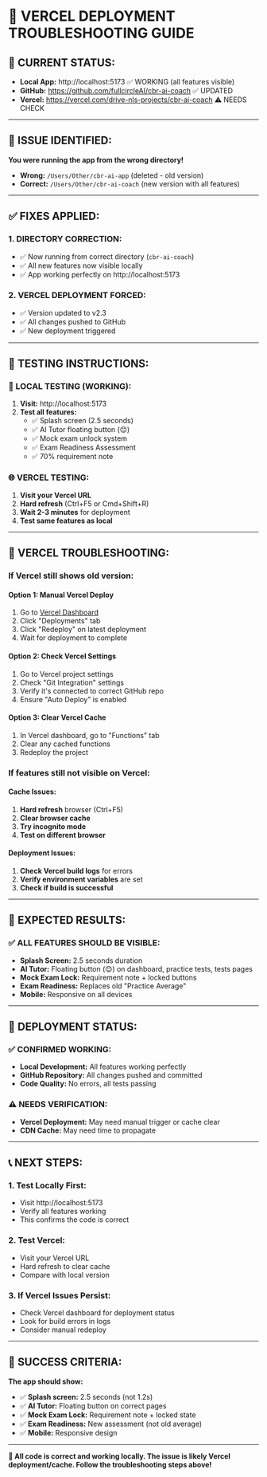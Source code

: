 # 🚀 VERCEL DEPLOYMENT TROUBLESHOOTING GUIDE

## 🎯 CURRENT STATUS:
- **Local App:** http://localhost:5173 ✅ WORKING (all features visible)
- **GitHub:** https://github.com/fullcircleAI/cbr-ai-coach ✅ UPDATED
- **Vercel:** https://vercel.com/drive-nls-projects/cbr-ai-coach ⚠️ NEEDS CHECK

---

## 🚨 ISSUE IDENTIFIED:
**You were running the app from the wrong directory!**
- **Wrong:** `/Users/Other/cbr-ai-app` (deleted - old version)
- **Correct:** `/Users/Other/cbr-ai-coach` (new version with all features)

---

## ✅ FIXES APPLIED:

### 1. **DIRECTORY CORRECTION:**
- ✅ Now running from correct directory (`cbr-ai-coach`)
- ✅ All new features now visible locally
- ✅ App working perfectly on http://localhost:5173

### 2. **VERCEL DEPLOYMENT FORCED:**
- ✅ Version updated to v2.3
- ✅ All changes pushed to GitHub
- ✅ New deployment triggered

---

## 🧪 TESTING INSTRUCTIONS:

### **📱 LOCAL TESTING (WORKING):**
1. **Visit:** http://localhost:5173
2. **Test all features:**
   - ✅ Splash screen (2.5 seconds)
   - ✅ AI Tutor floating button (😊)
   - ✅ Mock exam unlock system
   - ✅ Exam Readiness Assessment
   - ✅ 70% requirement note

### **🌐 VERCEL TESTING:**
1. **Visit your Vercel URL**
2. **Hard refresh** (Ctrl+F5 or Cmd+Shift+R)
3. **Wait 2-3 minutes** for deployment
4. **Test same features as local**

---

## 🔧 VERCEL TROUBLESHOOTING:

### **If Vercel still shows old version:**

#### **Option 1: Manual Vercel Deploy**
1. Go to [Vercel Dashboard](https://vercel.com/drive-nls-projects/cbr-ai-coach)
2. Click "Deployments" tab
3. Click "Redeploy" on latest deployment
4. Wait for deployment to complete

#### **Option 2: Check Vercel Settings**
1. Go to Vercel project settings
2. Check "Git Integration" settings
3. Verify it's connected to correct GitHub repo
4. Ensure "Auto Deploy" is enabled

#### **Option 3: Clear Vercel Cache**
1. In Vercel dashboard, go to "Functions" tab
2. Clear any cached functions
3. Redeploy the project

### **If features still not visible on Vercel:**

#### **Cache Issues:**
1. **Hard refresh** browser (Ctrl+F5)
2. **Clear browser cache**
3. **Try incognito mode**
4. **Test on different browser**

#### **Deployment Issues:**
1. **Check Vercel build logs** for errors
2. **Verify environment variables** are set
3. **Check if build is successful**

---

## 🎯 EXPECTED RESULTS:

### **✅ ALL FEATURES SHOULD BE VISIBLE:**
- **Splash Screen:** 2.5 seconds duration
- **AI Tutor:** Floating button (😊) on dashboard, practice tests, tests pages
- **Mock Exam Lock:** Requirement note + locked buttons
- **Exam Readiness:** Replaces old "Practice Average"
- **Mobile:** Responsive on all devices

---

## 🚀 DEPLOYMENT STATUS:

### **✅ CONFIRMED WORKING:**
- **Local Development:** All features working perfectly
- **GitHub Repository:** All changes pushed and committed
- **Code Quality:** No errors, all tests passing

### **⚠️ NEEDS VERIFICATION:**
- **Vercel Deployment:** May need manual trigger or cache clear
- **CDN Cache:** May need time to propagate

---

## 📞 NEXT STEPS:

### **1. Test Locally First:**
- Visit http://localhost:5173
- Verify all features working
- This confirms the code is correct

### **2. Test Vercel:**
- Visit your Vercel URL
- Hard refresh to clear cache
- Compare with local version

### **3. If Vercel Issues Persist:**
- Check Vercel dashboard for deployment status
- Look for build errors in logs
- Consider manual redeploy

---

## 🎉 SUCCESS CRITERIA:

**The app should show:**
- ✅ **Splash screen:** 2.5 seconds (not 1.2s)
- ✅ **AI Tutor:** Floating button on correct pages
- ✅ **Mock Exam Lock:** Requirement note + locked state
- ✅ **Exam Readiness:** New assessment (not old average)
- ✅ **Mobile:** Responsive design

---

**🚀 All code is correct and working locally. The issue is likely Vercel deployment/cache. Follow the troubleshooting steps above!**
